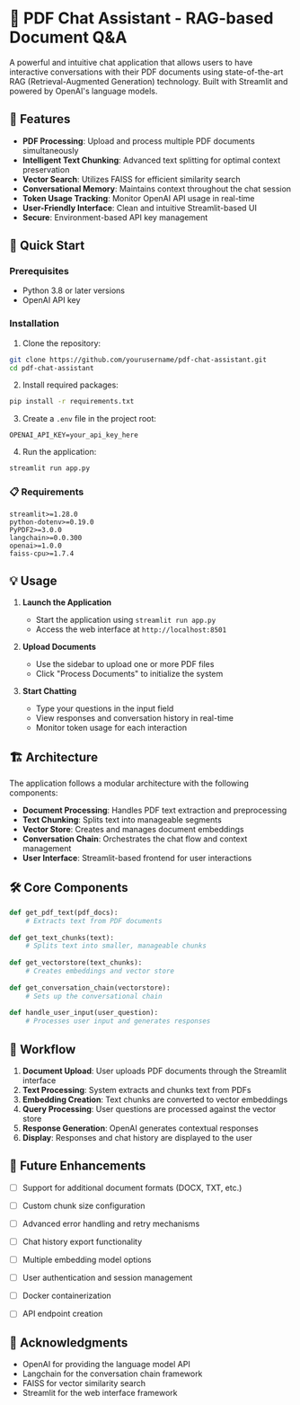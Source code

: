 # 🤖 PDF Chat Assistant - RAG-based Document Q&A

A powerful and intuitive chat application that allows users to have interactive conversations with their PDF documents using state-of-the-art RAG (Retrieval-Augmented Generation) technology. Built with Streamlit and powered by OpenAI's language models.

## 🌟 Features

- **PDF Processing**: Upload and process multiple PDF documents simultaneously
- **Intelligent Text Chunking**: Advanced text splitting for optimal context preservation
- **Vector Search**: Utilizes FAISS for efficient similarity search
- **Conversational Memory**: Maintains context throughout the chat session
- **Token Usage Tracking**: Monitor OpenAI API usage in real-time
- **User-Friendly Interface**: Clean and intuitive Streamlit-based UI
- **Secure**: Environment-based API key management

## 🚀 Quick Start

### Prerequisites

- Python 3.8 or later versions
- OpenAI API key

### Installation

1. Clone the repository:
```bash
git clone https://github.com/yourusername/pdf-chat-assistant.git
cd pdf-chat-assistant
```

2. Install required packages:
```bash
pip install -r requirements.txt
```

3. Create a `.env` file in the project root:
```env
OPENAI_API_KEY=your_api_key_here
```

4. Run the application:
```bash
streamlit run app.py
```

### 📋 Requirements

```text
streamlit>=1.28.0
python-dotenv>=0.19.0
PyPDF2>=3.0.0
langchain>=0.0.300
openai>=1.0.0
faiss-cpu>=1.7.4
```

## 💡 Usage

1. **Launch the Application**
   - Start the application using `streamlit run app.py`
   - Access the web interface at `http://localhost:8501`

2. **Upload Documents**
   - Use the sidebar to upload one or more PDF files
   - Click "Process Documents" to initialize the system

3. **Start Chatting**
   - Type your questions in the input field
   - View responses and conversation history in real-time
   - Monitor token usage for each interaction

## 🏗️ Architecture

The application follows a modular architecture with the following components:

- **Document Processing**: Handles PDF text extraction and preprocessing
- **Text Chunking**: Splits text into manageable segments
- **Vector Store**: Creates and manages document embeddings
- **Conversation Chain**: Orchestrates the chat flow and context management
- **User Interface**: Streamlit-based frontend for user interactions

## 🛠️ Core Components

```python
def get_pdf_text(pdf_docs):
    # Extracts text from PDF documents
    
def get_text_chunks(text):
    # Splits text into smaller, manageable chunks
    
def get_vectorstore(text_chunks):
    # Creates embeddings and vector store
    
def get_conversation_chain(vectorstore):
    # Sets up the conversational chain
    
def handle_user_input(user_question):
    # Processes user input and generates responses
```

## 🔄 Workflow

1. **Document Upload**: User uploads PDF documents through the Streamlit interface
2. **Text Processing**: System extracts and chunks text from PDFs
3. **Embedding Creation**: Text chunks are converted to vector embeddings
4. **Query Processing**: User questions are processed against the vector store
5. **Response Generation**: OpenAI generates contextual responses
6. **Display**: Responses and chat history are displayed to the user

## 🎯 Future Enhancements

- [ ] Support for additional document formats (DOCX, TXT, etc.)
- [ ] Custom chunk size configuration
- [ ] Advanced error handling and retry mechanisms
- [ ] Chat history export functionality
- [ ] Multiple embedding model options
- [ ] User authentication and session management
- [ ] Docker containerization
- [ ] API endpoint creation


## 🙏 Acknowledgments

- OpenAI for providing the language model API
- Langchain for the conversation chain framework
- FAISS for vector similarity search
- Streamlit for the web interface framework